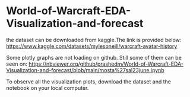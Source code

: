 # World-of-Warcraft-EDA-Visualization-and-forecast

the dataset can be downloaded from kaggle.The link is provided below:
https://www.kaggle.com/datasets/mylesoneill/warcraft-avatar-history

Some plotly graphs are not loading on github. Still some of them can be seen on:
https://nbviewer.org/github/prashedm/World-of-Warcraft-EDA-Visualization-and-forecast/blob/main/mosta%27sal23june.ipynb

To observe all the visualization plots, download the dataset and the notebook on your local computer.
